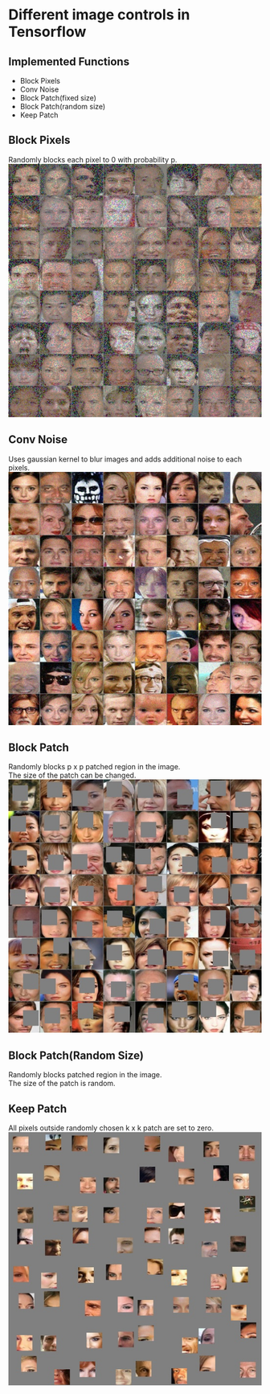 # Different image controls in Tensorflow

## Implemented Functions  
* Block Pixels  
* Conv Noise  
* Block Patch(fixed size)  
* Block Patch(random size)  
* Keep Patch

## Block Pixels  
Randomly blocks each pixel to 0 with probability p. 
![Alt text](images/blockpixels.jpg?raw=true "blockpixels")  

## Conv Noise
Uses gaussian kernel to blur images and adds additional noise to each pixels.  
![Alt text](images/convnoise.jpg?raw=true "convnoise")  

## Block Patch  
Randomly blocks p x p patched region in the image.  
The size of the patch can be changed.  
![Alt text](images/blockpatch.jpg?raw=true "blockpatch")  

## Block Patch(Random Size)  
Randomly blocks patched region in the image.  
The size of the patch is random.  

## Keep Patch  
All pixels outside randomly chosen k x k patch are set to zero.  
![Alt text](images/keeppatch.jpg?raw=true "keeppatch")  